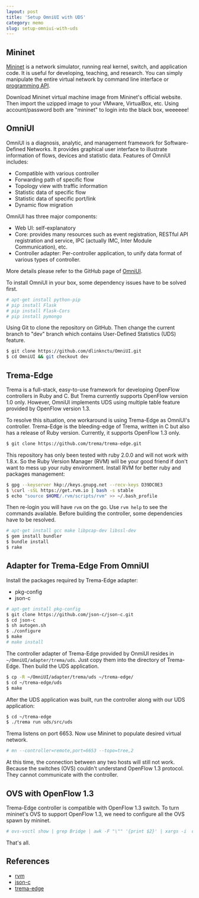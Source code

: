 ```yaml
---
layout: post
title: 'Setup OmniUI with UDS'
category: memo
slug: setup-omniui-with-uds
---
```

## Mininet

[Mininet][1] is a network simulator, running real kernel, switch, and application
code. It is useful for developing, teaching, and research. You can simply
manipulate the entire virtual network by command line interface or [programming
API][2].

Download Mininet virtual machine image from Mininet's official website. Then
import the uzipped image to your VMware, VirtualBox, etc. Using account/password
both are "mininet" to login into the black box, weeeeee!

## OmniUI

OmniUI is a diagnosis, analytic, and management framework for Software-Defined
Networks. It provides graphical user interface to illustrate information of
flows, devices and statistic data. Features of OmniUI includes:

- Compatible with various controller
- Forwarding path of specific flow
- Topology view with traffic information
- Statistic data of specific flow
- Statistic data of specific port/link
- Dynamic flow migration

OmniUI has three major components:

- Web UI: self-explanatory
- Core: provides many resources such as event registration, RESTful API
  registration and service, IPC (actually IMC, Inter Module Communication),
  etc.
- Controller adapter: Per-controller application, to unify data format of
  various types of controller.

More details please refer to the GitHub page of [OmniUI][3].

To install OmniUI in your box, some dependency issues have to be solved first.

```bash
# apt-get install python-pip
# pip install Flask
# pip install Flask-Cors
# pip install pymongo
```

Using Git to clone the repository on GitHub. Then change the current branch to
"dev" branch which contains User-Defined Statistics (UDS) feature.

```bash
$ git clone https://github.com/dlinknctu/OmniUI.git
$ cd OmniUI && git checkout dev
```

## Trema-Edge

Trema is a full-stack, easy-to-use framework for developing OpenFlow
controllers in Ruby and C. But Trema currently supports OpenFlow version 1.0
only. However, OmniUI implements UDS using multiple table feature provided by
OpenFlow version 1.3.

To resolve this situation, one workaround is using Trema-Edge as OmniUI's
controller. Trema-Edge is the bleeding-edge of Trema, written in C but also has
a release of Ruby version. Currently, it supports OpenFlow 1.3 only.

```bash
$ git clone https://github.com/trema/trema-edge.git
```

This repository has only been tested with ruby 2.0.0 and will not work with
1.8.x. So the Ruby Version Manager (RVM) will be your good friend if don't want
to mess up your ruby environment. Install RVM for better ruby and packages
management:

```bash
$ gpg --keyserver hkp://keys.gnupg.net --recv-keys D39DC0E3
$ \curl -sSL https://get.rvm.io | bash -s stable
$ echo "source $HOME/.rvm/scripts/rvm" >> ~/.bash_profile
```

Then re-login you will have `rvm` on the go. Use `rvm help` to see the
commands available. Before building the controller, some dependencies have to
be resolved.

```bash
# apt-get install gcc make libpcap-dev libssl-dev
$ gem install bundler
$ bundle install
$ rake
```

## Adapter for Trema-Edge From OmniUI

Install the packages required by Trema-Edge adapter:

- pkg-config
- json-c

```bash
# apt-get install pkg-config
$ git clone https://github.com/json-c/json-c.git
$ cd json-c
$ sh autogen.sh
$ ./configure
$ make
# make install
```

The controller adapter of Trema-Edge provided by OnmiUI resides in
`~/OmniUI/adapter/trema/uds`. Just copy them into the directory of
Trema-Edge. Then build the UDS application.

```bash
$ cp -R ~/OmniUI/adapter/trema/uds ~/trema-edge/
$ cd ~/trema-edge/uds
$ make
```

After the UDS application was built, run the controller along with our UDS
application:

```bash
$ cd ~/trema-edge
$ ./trema run uds/src/uds
```

Trema listens on port 6653. Now use Mininet to populate desired virtual
network.

```bash
# mn --controller=remote,port=6653 --topo=tree,2
```

At this time, the connection between any two hosts will still not work. Because
the switches (OVS) couldn't understand OpenFlow 1.3 protocol. They cannot
communicate with the controller.

## OVS with OpenFlow 1.3

Trema-Edge controller is compatible with OpenFlow 1.3 switch. To turn mininet's
OVS to support OpenFlow 1.3, we need to configure all the OVS spawn by mininet.

```bash
# ovs-vsctl show | grep Bridge | awk -F "\"" '{print $2}' | xargs -i  ovs-vsctl set bridge {} protocols=OpenFlow10,OpenFlow12,OpenFlow13
```

That's all.

## References

- [rvm][4]
- [json-c][5]
- [trema-edge][6]

[1]: http://mininet.org
[2]: https://github.com/mininet/mininet/wiki/Introduction-to-Mininet
[3]: https://github.com/dlinknctu/OmniUI
[4]: https://rvm.io/rvm/install
[5]: https://github.com/json-c/json-c
[6]: https://github.com/trema/trema-edge
